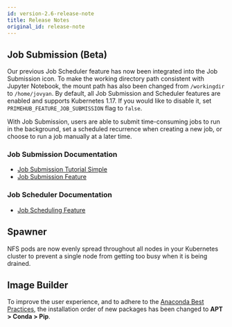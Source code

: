 ```yaml
---
id: version-2.6-release-note
title: Release Notes
original_id: release-note
---
```


## Job Submission (Beta)

Our previous Job Scheduler feature has now been integrated into the Job Submission icon. To make the working directory path consistent with Jupyter Notebook, the mount path has also been changed from `/workingdir` to `/home/jovyan`. By default, all Job Submission and Scheduler features are enabled and supports Kubernetes 1.17. If you would like to disable it, set `PRIMEHUB_FEATURE_JOB_SUBMISSION` flag to `false`. 

With Job Submission, users are able to submit time-consuming jobs to run in the background, set a scheduled recurrence when creating a new job, or choose to run a job manually at a later time. 

### Job Submission Documentation 

- [Job Submission Tutorial Simple](job-submission-tutorial-simple)
- [Job Submission Feature](job-submission-feature)

### Job Scheduler Documentation

- [Job Scheduling Feature](job-scheduling-feature)

## Spawner

NFS pods are now evenly spread throughout all nodes in your Kubernetes cluster to prevent a single node from getting too busy when it is being drained. 

## Image Builder

To improve the user experience, and to adhere to the [Anaconda Best Practices](https://www.anaconda.com/using-pip-in-a-conda-environment/), the installation order of new packages has been changed to **APT > Conda > Pip**.